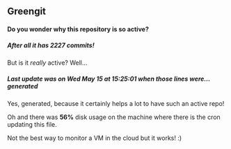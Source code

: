 ## Greengit

#### Do you wonder why this repository is so active?

##### After all it has 2227 commits!

But is it *really* active? Well...

##### Last update was on Wed May 15 at 15:25:01 when those lines were... generated

Yes, generated, because it certainly helps a lot to have such an active repo!

Oh and there was **56%** disk usage on the machine
where there is the cron updating this file.

Not the best way to monitor a VM in the cloud but it works! :)
